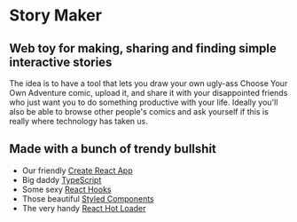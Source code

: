 # Story Maker
## Web toy for making, sharing and finding simple interactive stories

The idea is to have a tool that lets you draw your own ugly-ass Choose Your Own Adventure comic, upload it, and share it with your disappointed friends who just want you to do something productive with your life. Ideally you'll also be able to browse other people's comics and ask yourself if this is really where technology has taken us.

## Made with a bunch of trendy bullshit
* Our friendly [Create React App](https://github.com/facebook/create-react-app)
* Big daddy [TypeScript](https://github.com/Microsoft/TypeScript)
* Some sexy [React Hooks](https://reactjs.org/docs/hooks-intro.html)
* Those beautiful [Styled Components](https://github.com/styled-components/styled-components)
* The very handy [React Hot Loader](https://github.com/gaearon/react-hot-loader)
